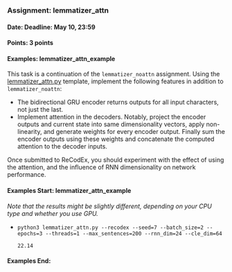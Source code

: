 ### Assignment: lemmatizer_attn
#### Date: Deadline: May 10, 23:59
#### Points: 3 points
#### Examples: lemmatizer_attn_example

This task is a continuation of the `lemmatizer_noattn` assignment. Using the
[lemmatizer_attn.py](https://github.com/ufal/npfl114/tree/master/labs/09/lemmatizer_attn.py)
template, implement the following features in addition to `lemmatizer_noattn`:
- The bidirectional GRU encoder returns outputs for all input characters, not
  just the last.
- Implement attention in the decoders. Notably, project the encoder outputs and
  current state into same dimensionality vectors, apply non-linearity, and
  generate weights for every encoder output. Finally sum the encoder outputs
  using these weights and concatenate the computed attention to the decoder
  inputs.

Once submitted to ReCodEx, you should experiment with the effect of using
the attention, and the influence of RNN dimensionality on network performance.

#### Examples Start: lemmatizer_attn_example
_Note that the results might be slightly different, depending on your CPU type and whether you use GPU._

- `python3 lemmatizer_attn.py --recodex --seed=7 --batch_size=2 --epochs=3 --threads=1 --max_sentences=200 --rnn_dim=24 --cle_dim=64`
  ```
  22.14
  ```
#### Examples End:
